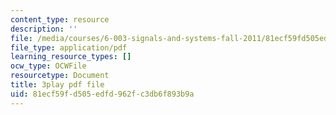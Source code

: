 ```yaml
---
content_type: resource
description: ''
file: /media/courses/6-003-signals-and-systems-fall-2011/81ecf59fd505edfd962fc3db6f893b9a_OT04cEdpK-M.pdf
file_type: application/pdf
learning_resource_types: []
ocw_type: OCWFile
resourcetype: Document
title: 3play pdf file
uid: 81ecf59f-d505-edfd-962f-c3db6f893b9a
---
```

